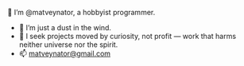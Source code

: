 👋 I’m @matveynator, a hobbyist programmer.
- 👀 I’m just a dust in the wind. 
- 🌱 I seek projects moved by curiosity, not profit — work that harms neither universe nor the spirit.
- 📫 matveynator@gmail.com

<!---
matveynator/matveynator is a ✨ special ✨ repository because its `README.md` (this file) appears on your GitHub profile.
You can click the Preview link to take a look at your changes.
--->

